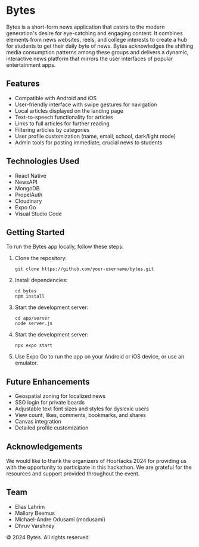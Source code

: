 # Bytes

Bytes is a short-form news application that caters to the modern generation's desire for eye-catching and engaging content. It combines elements from news websites, reels, and college interests to create a hub for students to get their daily byte of news. Bytes acknowledges the shifting media consumption patterns among these groups and delivers a dynamic, interactive news platform that mirrors the user interfaces of popular entertainment apps.

## Features

- Compatible with Android and iOS
- User-friendly interface with swipe gestures for navigation
- Local articles displayed on the landing page
- Text-to-speech functionality for articles
- Links to full articles for further reading
- Filtering articles by categories
- User profile customization (name, email, school, dark/light mode)
- Admin tools for posting immediate, crucial news to students

## Technologies Used

- React Native
- NewsAPI
- MongoDB
- PropelAuth
- Cloudinary
- Expo Go
- Visual Studio Code

## Getting Started

To run the Bytes app locally, follow these steps:

1. Clone the repository:
   ```
   git clone https://github.com/your-username/bytes.git
   ```

2. Install dependencies:
   ```
   cd bytes
   npm install
   ```
3. Start the development server:
   ```
   cd app/server
   node server.js
   ```


3. Start the development server:
   ```
   npx expo start
   ```

4. Use Expo Go to run the app on your Android or iOS device, or use an emulator.

## Future Enhancements

- Geospatial zoning for localized news
- SSO login for private boards
- Adjustable text font sizes and styles for dyslexic users
- View count, likes, comments, bookmarks, and shares
- Canvas integration
- Detailed profile customization

## Acknowledgements

We would like to thank the organizers of HooHacks 2024 for providing us with the opportunity to participate in this hackathon. We are grateful for the resources and support provided throughout the event.

## Team

- Elias Lahrim
- Mallory Beemus
- Michael-Andre Odusami (modusami)
- Dhruv Varshney

© 2024 Bytes. All rights reserved.
